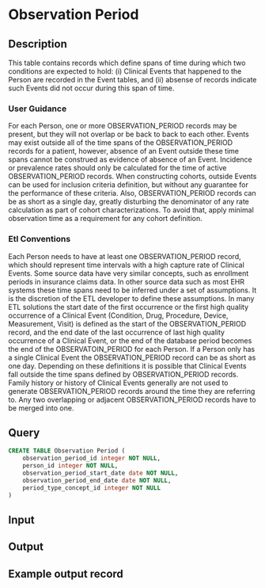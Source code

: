<!---->

# Observation Period

## Description
This table contains records which define spans of time during which two conditions are expected to hold: (i) Clinical Events that happened to the Person are recorded in the Event tables, and (ii) absense of records indicate such Events did not occur during this span of time.

### User Guidance
For each Person, one or more OBSERVATION_PERIOD records may be present, but they will not overlap or be back to back to each other. Events may exist outside all of the time spans of the OBSERVATION_PERIOD records for a patient, however, absence of an Event outside these time spans cannot be construed as evidence of absence of an Event. Incidence or prevalence rates should only be calculated for the time of active OBSERVATION_PERIOD records. When constructing cohorts, outside Events can be used for inclusion criteria definition, but without any guarantee for the performance of these criteria. Also, OBSERVATION_PERIOD records can be as short as a single day, greatly disturbing the denominator of any rate calculation as part of cohort characterizations. To avoid that, apply minimal observation time as a requirement for any cohort definition.

### Etl Conventions
Each Person needs to have at least one OBSERVATION_PERIOD record, which should represent time intervals with a high capture rate of Clinical Events. Some source data have very similar concepts, such as enrollment periods in insurance claims data. In other source data such as most EHR systems these time spans need to be inferred under a set of assumptions. It is the discretion of the ETL developer to define these assumptions. In many ETL solutions the start date of the first occurrence or the first high quality occurrence of a Clinical Event (Condition, Drug, Procedure, Device, Measurement, Visit) is defined as the start of the OBSERVATION_PERIOD record, and the end date of the last occurrence of last high quality occurrence of a Clinical Event, or the end of the database period becomes the end of the OBSERVATOIN_PERIOD for each Person. If a Person only has a single Clinical Event the OBSERVATION_PERIOD record can be as short as one day. Depending on these definitions it is possible that Clinical Events fall outside the time spans defined by OBSERVATION_PERIOD records. Family history or history of Clinical Events generally are not used to generate OBSERVATION_PERIOD records around the time they are referring to. Any two overlapping or adjacent OBSERVATION_PERIOD records have to be merged into one.

## Query
```sql
CREATE TABLE Observation Period (
	observation_period_id integer NOT NULL,
	person_id integer NOT NULL,
	observation_period_start_date date NOT NULL,
	observation_period_end_date date NOT NULL,
	period_type_concept_id integer NOT NULL
)
```

## Input


## Output


## Example output record


